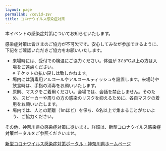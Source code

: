 ```yaml
---
layout: page
permalink: /covid-19/
title: コロナウイルス感染症対策
---
```


本イベントの感染症対策についてお知らせいたします。

感染症対策は皆さまのご協力が不可欠です。安心してみなが参加できるように、下記をご確認いただきご協力をお願いいたします。

- 来場時には、受付での検温にご協力ください。体温が 37.5℃以上の方は入場をご遠慮ください。  
※ チケットの払い戻しは致しかねます。
- 場内には消毒用アルコールやアルコールティッシュを設置します。来場時や飲食時は、手指の消毒をお願いいたします。
- 原則、マスクをご着用ください。会場では、会話を禁止しません。そのため、スピーカーや周りの方の感染のリスクを抑えるために、各自マスクの着用をお願いいたします。
- 場内では、人との距離（1mほど）を保ち、6名以上で集まることがないよう、ご協力ください。

その他、神奈川県の感染症対策に従います。詳細は、新型コロナウイルス感染症対策ポータルをご参照くださいませ。

[新型コロナウイルス感染症対策ポータル \- 神奈川県ホームページ](https://www.pref.kanagawa.jp/docs/ga4/covid19/)
